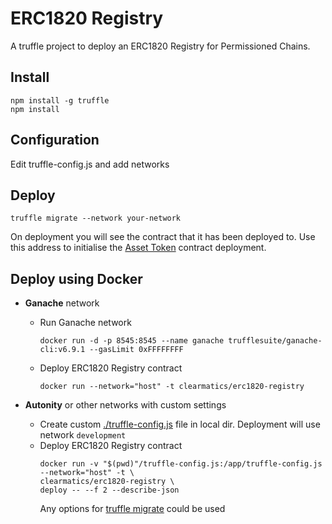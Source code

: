 # ERC1820 Registry

A truffle project to deploy an ERC1820 Registry for Permissioned Chains.

## Install

    npm install -g truffle
    npm install

## Configuration

Edit truffle-config.js and add networks

## Deploy

    truffle migrate --network your-network

On deployment you will see the contract that it has been deployed to. Use this address to initialise the [Asset Token][1] contract deployment. 

## Deploy using Docker

* **Ganache** network
  * Run Ganache network
    ```
    docker run -d -p 8545:8545 --name ganache trufflesuite/ganache-cli:v6.9.1 --gasLimit 0xFFFFFFFF
    ```
  * Deploy ERC1820 Registry contract
    ```
    docker run --network="host" -t clearmatics/erc1820-registry
    ```

* **Autonity** or other networks with custom settings
  * Create custom [./truffle-config.js](https://www.trufflesuite.com/docs/truffle/reference/configuration) file in local dir.
  Deployment will use network `development`
  * Deploy ERC1820 Registry contract
    ```
    docker run -v "$(pwd)"/truffle-config.js:/app/truffle-config.js --network="host" -t \
    clearmatics/erc1820-registry \
    deploy -- --f 2 --describe-json
    ```
    Any options for [truffle migrate](https://www.trufflesuite.com/docs/truffle/reference/truffle-commands#migrate) could be used
  


[1]: https://github.com/clearmatics/asset-token
